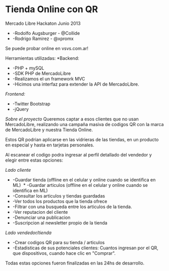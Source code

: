Tienda Online con QR
====
Mercado Libre Hackaton Junio 2013
* -Rodolfo Augsburger - @Collide
* -Rodrigo Ramirez - @xpromx

Se puede probar online en vsvs.com.ar!

Herramientas utilizadas:
*Backend:
 * -PHP + mySQL
 * -SDK PHP de MercadoLibre
 * -Realizamos el un framework MVC
 * -Hicimos una interfaz para extender la API de MercadoLibre.

*Frontend:* 
 * -Twitter Bootstrap
 * -jQuery


*Sobre el proyecto*
Queremos captar a esos clientes que no usan MercadoLibre, realizando una campaña masiva de codigos QR con la marca de MercadoLibre y nuestra Tienda Online.

Estos QR podrian aplicarse en las vidrieras de las tiendas, en un producto en especial y hasta en tarjetas personales.

Al escanear el codigo podra ingresar al perfil detallado del vendedor y elegir entre estas opciones:

*Lado cliente*
 * -Guardar tienda (offline en el celular y online cuando se identifica en ML)
 * -Guardar articulos (offline en el celular y online cuando se identifica en ML)
 * -Consultar los articulos y tiendas guardadas
 * -Ver todos los productos que la tienda ofrece
 * -Filtrar con una busqueda entre los articulos de la tienda. 
 * -Ver reputacion del cliente
 * -Denunciar una publicacion
 * -Suscripcion al newsletter propio de la tienda


*Lado vendedor/tienda*
 * -Crear codigos QR para su tienda / articulos
 * -Estadisticas de sus potenciales clientes: Cuantos ingresan por el QR, que dispositivos, cuando hace clic en "Comprar".

Todas estas opciones fueron finalizadas en las 24hs de desarrollo.

